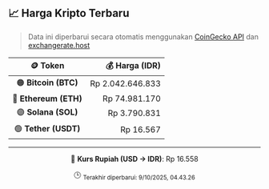 

<!-- HARGA_KRIPTO -->
## 📈 Harga Kripto Terbaru

> Data ini diperbarui secara otomatis menggunakan [CoinGecko API](https://www.coingecko.com/) dan [exchangerate.host](https://exchangerate.host/)

<div align="center">

| 🪙 Token | 💰 Harga (IDR) |
|:------:|---------------:|
| 🟠 **Bitcoin (BTC)**   | Rp 2.042.646.833 |
| 🔵 **Ethereum (ETH)**  | Rp 74.981.170 |
| 🟣 **Solana (SOL)**    | Rp 3.790.831 |
| 🟢 **Tether (USDT)**   | Rp 16.567 |

---

💱 **Kurs Rupiah (USD → IDR)**: Rp 16.558

🕒 <sub>Terakhir diperbarui: 9/10/2025, 04.43.26</sub>

</div>
<!-- /HARGA_KRIPTO -->